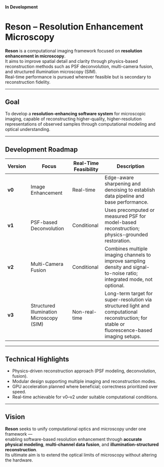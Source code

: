 
#### In Development
# Reson – Resolution Enhancement Microscopy

**Reson** is a computational imaging framework focused on **resolution enhancement in microscopy**.  
It aims to improve spatial detail and clarity through physics-based reconstruction methods such as PSF deconvolution, multi-camera fusion, and structured illumination microscopy (SIM).  
Real-time performance is pursued wherever feasible but is secondary to reconstruction fidelity.

---

## Goal

To develop a **resolution-enhancing software system** for microscopic imaging, capable of reconstructing higher-quality, higher-resolution representations of observed samples through computational modeling and optical understanding.

---

## Development Roadmap

| Version | Focus | Real-Time Feasibility | Description |
|----------|--------|----------------------|--------------|
| **v0** | Image Enhancement | Real-time | Edge-aware sharpening and denoising to establish data pipeline and base performance. |
| **v1** | PSF-based Deconvolution | Conditional | Uses precomputed or measured PSF for model-based reconstruction; physics-grounded restoration. |
| **v2** | Multi-Camera Fusion | Conditional | Combines multiple imaging channels to improve sampling density and signal-to-noise ratio; integrated mode, not optional. |
| **v3** | Structured Illumination Microscopy (SIM) | Non-real-time | Long-term target for super-resolution via structured light and computational reconstruction; for stable or fluorescence-based imaging setups. |

---

## Technical Highlights

- Physics-driven reconstruction approach (PSF modeling, deconvolution, fusion).  
- Modular design supporting multiple imaging and reconstruction modes.  
- GPU acceleration planned where beneficial; correctness prioritized over speed.  
- Real-time achievable for v0–v2 under suitable computational conditions.  

---

## Vision

**Reson** seeks to unify computational optics and microscopy under one framework —  
enabling software-based resolution enhancement through **accurate physical modeling**, **multi-channel data fusion**, and **illumination-structured reconstruction**.  
Its ultimate aim is to extend the optical limits of microscopy without altering the hardware.
